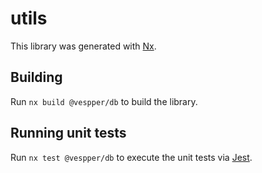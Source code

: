 # utils

This library was generated with [Nx](https://nx.dev).

## Building

Run `nx build @vespper/db` to build the library.

## Running unit tests

Run `nx test @vespper/db` to execute the unit tests via [Jest](https://jestjs.io).
